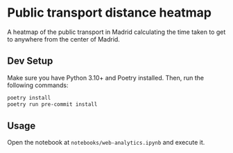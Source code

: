 # Public transport distance heatmap

A heatmap of the public transport in Madrid calculating the time taken to get to anywhere from the center of Madrid.

## Dev Setup

Make sure you have Python 3.10+ and Poetry installed. Then, run the following commands:

```bash
poetry install
poetry run pre-commit install
```

## Usage

Open the notebook at `notebooks/web-analytics.ipynb` and execute it.
